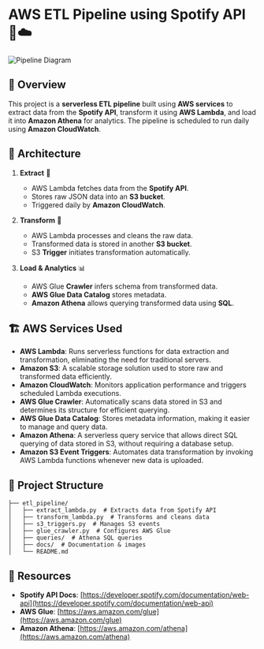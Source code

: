 # AWS ETL Pipeline using Spotify API 🎵☁️

![Pipeline Diagram](image-link)

## 📌 Overview
This project is a **serverless ETL pipeline** built using **AWS services** to extract data from the **Spotify API**, transform it using **AWS Lambda**, and load it into **Amazon Athena** for analytics. The pipeline is scheduled to run daily using **Amazon CloudWatch**.

## 🚀 Architecture

1. **Extract** 🎯
   - AWS Lambda fetches data from the **Spotify API**.
   - Stores raw JSON data into an **S3 bucket**.
   - Triggered daily by **Amazon CloudWatch**.

2. **Transform** 🔄
   - AWS Lambda processes and cleans the raw data.
   - Transformed data is stored in another **S3 bucket**.
   - S3 **Trigger** initiates transformation automatically.

3. **Load & Analytics** 📊
   - AWS Glue **Crawler** infers schema from transformed data.
   - **AWS Glue Data Catalog** stores metadata.
   - **Amazon Athena** allows querying transformed data using **SQL**.

## 🏗️ AWS Services Used
- **AWS Lambda**: Runs serverless functions for data extraction and transformation, eliminating the need for traditional servers.
- **Amazon S3**: A scalable storage solution used to store raw and transformed data efficiently.
- **Amazon CloudWatch**: Monitors application performance and triggers scheduled Lambda executions.
- **AWS Glue Crawler**: Automatically scans data stored in S3 and determines its structure for efficient querying.
- **AWS Glue Data Catalog**: Stores metadata information, making it easier to manage and query data.
- **Amazon Athena**: A serverless query service that allows direct SQL querying of data stored in S3, without requiring a database setup.
- **Amazon S3 Event Triggers**: Automates data transformation by invoking AWS Lambda functions whenever new data is uploaded.

## 📂 Project Structure
```
├── etl_pipeline/
│   ├── extract_lambda.py  # Extracts data from Spotify API
│   ├── transform_lambda.py  # Transforms and cleans data
│   ├── s3_triggers.py  # Manages S3 events
│   ├── glue_crawler.py  # Configures AWS Glue
│   ├── queries/  # Athena SQL queries
│   ├── docs/  # Documentation & images
│   └── README.md
```
## 🔗 Resources
- **Spotify API Docs**: [https://developer.spotify.com/documentation/web-api](https://developer.spotify.com/documentation/web-api)
- **AWS Glue**: [https://aws.amazon.com/glue](https://aws.amazon.com/glue)
- **Amazon Athena**: [https://aws.amazon.com/athena](https://aws.amazon.com/athena)

